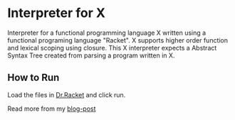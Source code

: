 # Interpreter for X
Interpreter for a functional programming language X written using a functional programing language "Racket". X supports higher order function and lexical scoping using closure. This X interpreter expects a Abstract Syntax Tree created from parsing a program written in X.

## How to Run
Load the files in [Dr.Racket](https://racket-lang.org/download/) and click run.

Read more from my [blog-post](http://www.saifulabu.me/2017/12/writing-and-interpreter-for-x-in-racket.html)
